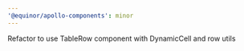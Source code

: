 ```yaml
---
'@equinor/apollo-components': minor
---
```


Refactor to use TableRow component with DynamicCell and row utils
